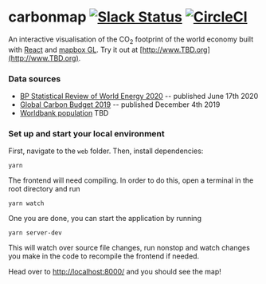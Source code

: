 # carbonmap [![Slack Status](http://slack.tmrow.co/badge.svg)](http://slack.tmrow.co) [![CircleCI](https://circleci.com/gh/corradio/carbonmap.svg?style=shield)](https://circleci.com/gh/corradio/carbonmap)
An interactive visualisation of the CO<sub>2</sub> footprint of the world economy built with [React](https://reactjs.org/) and [mapbox GL](https://github.com/mapbox/mapbox-gl-js/). Try it out at [http://www.TBD.org](http://www.TBD.org).

### Data sources
- [BP Statistical Review of World Energy 2020](https://www.bp.com/en/global/corporate/energy-economics/statistical-review-of-world-energy.html) -- published June 17th 2020
- [Global Carbon Budget 2019](https://doi.org/10.18160/GCP-2019) -- published December 4th 2019
- [Worldbank population]() TBD

### Set up and start your local environment
First, navigate to the `web` folder. Then, install dependencies:
```
yarn
```

The frontend will need compiling. In order to do this, open a terminal in the root directory and run
```
yarn watch
```
One you are done, you can start the application by running
```
yarn server-dev
```

This will watch over source file changes, run nonstop and watch changes you make in the code to recompile the frontend if needed.

Head over to [http://localhost:8000/](http://localhost:8000/) and you should see the map!
